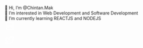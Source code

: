 👋 Hi, I’m @Chintan.Mak <br />
👀 I’m interested in Web Development and Software Development <br />
🌱 I’m currently learning REACTJS and NODEJS<br />
<a href="https://www.linkedin.com/in/chintan-makwana-5560b712b/">
<svg xmlns="http://www.w3.org/2000/svg" class="icon icon-tabler icon-tabler-brand-linkedin" width="32" height="32" viewBox="0 0 24 24" stroke-width="1.5" stroke="#ffffff" fill="none" stroke-linecap="round" stroke-linejoin="round">
  <path stroke="none" d="M0 0h24v24H0z" fill="none"/>
  <rect x="4" y="4" width="16" height="16" rx="2" />
  <line x1="8" y1="11" x2="8" y2="16" />
  <line x1="8" y1="8" x2="8" y2="8.01" />
  <line x1="12" y1="16" x2="12" y2="11" />
  <path d="M16 16v-3a2 2 0 0 0 -4 0" />
</svg>
</a>

<a href="https://twitter.com/chintanMac">
<svg xmlns="http://www.w3.org/2000/svg" class="icon icon-tabler icon-tabler-brand-twitter" width="32" height="32" viewBox="0 0 24 24" stroke-width="1.5" stroke="#ffffff" fill="none" stroke-linecap="round" stroke-linejoin="round">
  <path stroke="none" d="M0 0h24v24H0z" fill="none"/>
  <path d="M22 4.01c-1 .49 -1.98 .689 -3 .99c-1.121 -1.265 -2.783 -1.335 -4.38 -.737s-2.643 2.06 -2.62 3.737v1c-3.245 .083 -6.135 -1.395 -8 -4c0 0 -4.182 7.433 4 11c-1.872 1.247 -3.739 2.088 -6 2c3.308 1.803 6.913 2.423 10.034 1.517c3.58 -1.04 6.522 -3.723 7.651 -7.742a13.84 13.84 0 0 0 .497 -3.753c-.002 -.249 1.51 -2.772 1.818 -4.013z" />
</svg>
</a>
